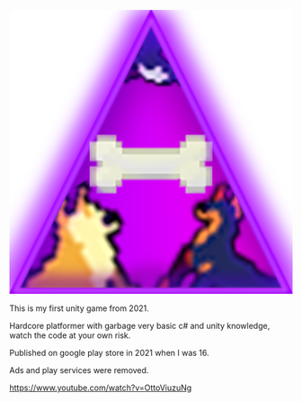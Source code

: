 ![Icon](images/icon.png)

This is my first unity game from 2021.

Hardcore platformer with garbage very basic c# and unity knowledge, watch the code at your own risk.

Published on google play store in 2021 when I was 16.

Ads and play services were removed.

https://www.youtube.com/watch?v=OttoViuzuNg
